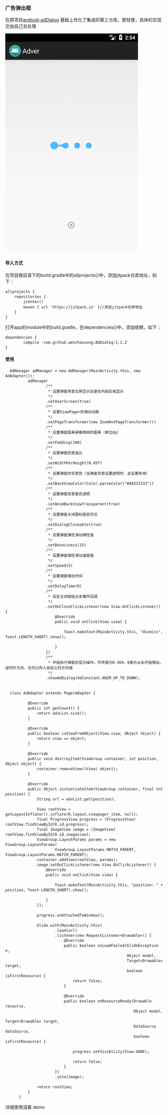 ### 广告弹出框

在原项目[android-adDialog](https://github.com/yipianfengye/android-adDialog) 基础上优化了集成的第三方库，更轻便，具体的实现交由自己去处理

![image](/pics/ad.gif )

#### 导入方式

在项目根目录下的build.gradle中的allprojects{}中，添加jitpack仓库地址，如下：

    allprojects {
	    repositories {
	        jcenter()
	        maven { url 'https://jitpack.io' }//添加jitpack仓库地址
	    }
	}

打开app的module中的build.gradle，在dependencies{}中，添加依赖，如下：

    dependencies {
	        compile 'com.github.wenchaosong:ADDialog:1.1.2'
	}

#### 使用

	  AdManager adManager = new AdManager(MainActivity.this, new AdAdapter());
              adManager
                      /**
                       * 设置弹窗背景全屏显示还是在内容区域显示
                       */
                      .setOverScreen(true)
                      /**
                       * 设置ViewPager的滑动动画
                       */
                      .setPageTransformer(new ZoomOutPageTransformer())
                      /**
                       * 设置弹窗距离屏幕两侧的距离（单位dp）
                       */
                      .setPadding(100)
                      /**
                       * 设置弹窗的宽高比
                       */
                      .setWidthPerHeight(0.45f)
                      /**
                       * 设置弹窗的背景色（当弹窗背景设置透明时，此设置失效）
                       */
                      .setBackViewColor(Color.parseColor("#AA333333"))
                      /**
                       * 设置弹窗背景是否透明
                       */
                      .setAnimBackViewTransparent(true)
                      /**
                       * 设置弹窗关闭图标是否可见
                       */
                      .setDialogCloseable(true)
                      /**
                       * 设置弹窗弹性滑动弹性值
                       */
                      .setBounciness(15)
                      /**
                       * 设置弹窗弹性滑动速度值
                       */
                      .setSpeed(5)
                      /**
                       * 设置弹窗弹出时间
                       */
                      .setDelayTime(0)
                      /**
                       * 设定关闭按钮点击事件回调
                       */
                      .setOnCloseClickListener(new View.OnClickListener() {
                          @Override
                          public void onClick(View view) {

                              Toast.makeText(MainActivity.this, "dismiss", Toast.LENGTH_SHORT).show();

                          }
                      })
                      /**
                       * 开始执行弹窗的显示操作，可传值为0-360，0表示从右开始弹出，逆时针方向，也可以传入自定义的方向值
                       */
                      .showAdDialog(AdConstant.ANIM_UP_TO_DOWN);


      class AdAdapter extends PagerAdapter {

              @Override
              public int getCount() {
                  return advList.size();
              }

              @Override
              public boolean isViewFromObject(View view, Object object) {
                  return view == object;
              }

              @Override
              public void destroyItem(ViewGroup container, int position, Object object) {
                  container.removeView((View) object);
              }

              @Override
              public Object instantiateItem(ViewGroup container, final int position) {
                  String url = advList.get(position);

                  View rootView = getLayoutInflater().inflate(R.layout.viewpager_item, null);
                  final ProgressView progress = (ProgressView) rootView.findViewById(R.id.progress);
                  final ImageView image = (ImageView) rootView.findViewById(R.id.imageview);
                  ViewGroup.LayoutParams params = new ViewGroup.LayoutParams(
                          ViewGroup.LayoutParams.MATCH_PARENT, ViewGroup.LayoutParams.MATCH_PARENT);
                  container.addView(rootView, params);
                  image.setOnClickListener(new View.OnClickListener() {
                      @Override
                      public void onClick(View view) {

                          Toast.makeText(MainActivity.this, "position: " + position, Toast.LENGTH_SHORT).show();

                      }
                  });

                  progress.onAttachedToWindow();

                  Glide.with(MainActivity.this)
                          .load(url)
                          .listener(new RequestListener<Drawable>() {
                              @Override
                              public boolean onLoadFailed(GlideException e,
                                                          Object model,
                                                          Target<Drawable> target,
                                                          boolean isFirstResource) {
                                  return false;
                              }

                              @Override
                              public boolean onResourceReady(Drawable resource,
                                                             Object model,
                                                             Target<Drawable> target,
                                                             DataSource dataSource,
                                                             boolean isFirstResource) {

                                  progress.setVisibility(View.GONE);

                                  return false;
                              }
                          })
                          .into(image);

                  return rootView;
              }
          }

详细使用请看 demo